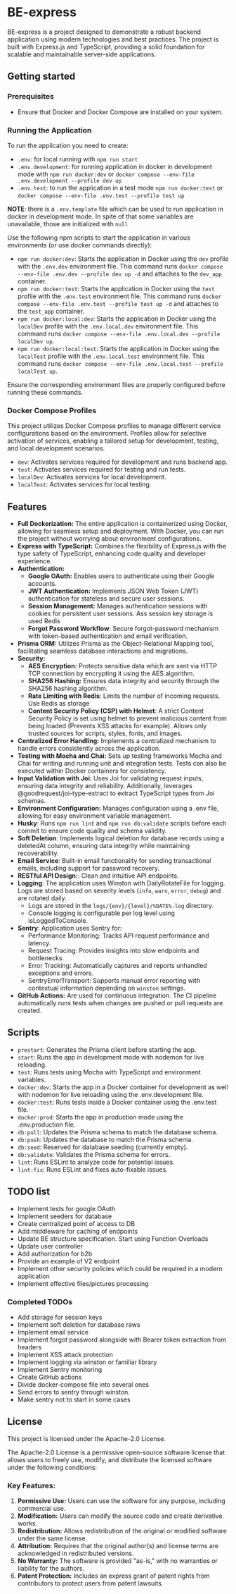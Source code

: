 # BE-express

BE-express is a project designed to demonstrate a robust backend application using modern technologies and best practices. The project is built with Express.js and TypeScript, providing a solid foundation for scalable and maintainable server-side applications.

## Getting started
### Prerequisites
- Ensure that Docker and Docker Compose are installed on your system.
### Running the Application

To run the application you need to create: 

- `.env`: for local running with `npm run start`
- `.env.development`: for running application in docker in development mode with `npm run docker:dev` or `docker compose --env-file .env.development --profile dev up`
- `.env.test`: to run the application in a test mode `npm run docker:test` or `docker compose --env-file .env.test --profile test up`

**NOTE**: there is a `.env.template` file which can be used to run application in docker in development mode. In spite of that some variables are unavailable, those are initialized with `null`

Use the following npm scripts to start the application in various environments (or use docker commands directly):

- `npm run docker:dev`: Starts the application in Docker using the `dev` profile with the `.env.dev` environment file. This command runs `docker compose --env-file .env.dev --profile dev up -d` and attaches to the `dev_app` container.
- `npm run docker:test`: Starts the application in Docker using the `test` profile with the `.env.test` environment file. This command runs `docker compose --env-file .env.test --profile test up -d` and attaches to the `test_app` container.
- `npm run docker:local:dev`: Starts the application in Docker using the `localDev` profile with the `.env.local.dev` environment file. This command runs `docker compose --env-file .env.local.dev --profile localDev up`.
- `npm run docker:local:test`: Starts the application in Docker using the `localTest` profile with the `.env.local.test` environment file. This command runs `docker compose --env-file .env.local.test --profile localTest up`.

Ensure the corresponding environment files are properly configured before running these commands.

### Docker Compose Profiles

This project utilizes Docker Compose profiles to manage different service configurations based on the environment. Profiles allow for selective activation of services, enabling a tailored setup for development, testing, and local development scenarios.

- `dev`: Activates services required for development and runs backend app.
- `test`: Activates services required for testing and run tests.
- `localDev`: Activates services for local development.
- `localTest`: Activates services for local testing.

## Features
- **Full Dockerization:** The entire application is containerized using Docker, allowing for seamless setup and deployment. With Docker, you can run the project without worrying about environment configurations.
- **Express with TypeScript:** Combines the flexibility of Express.js with the type safety of TypeScript, enhancing code quality and developer experience.
- **Authentication:**
  - **Google OAuth:** Enables users to authenticate using their Google accounts.
  - **JWT Authentication:** Implements JSON Web Token (JWT) authentication for stateless and secure user sessions.
  - **Session Management:** Manages authentication sessions with cookies for persistent user sessions. Ass session key storage is used Redis
  - **Forgot Password Workflow**: Secure forgot-password mechanism with token-based authentication and email verification.
- **Prisma ORM:** Utilizes Prisma as the Object-Relational Mapping tool, facilitating seamless database interactions and migrations.
- **Security:**
  - **AES Encryption:** Protects sensitive data which are sent via HTTP TCP connection by encrypting it using the AES algorithm.
  - **SHA256 Hashing:** Ensures data integrity and security through the SHA256 hashing algorithm.
  - **Rate Limiting with Redis**: Limits the number of incoming requests. Use Redis as storage
  - **Content Security Policy (CSP) with Helmet**:  A strict Content Security Policy is set using helmet to prevent malicious content from being loaded (Prevents XSS attacks for example). Allows only trusted sources for scripts, styles, fonts, and images.
- **Centralized Error Handling:** Implements a centralized mechanism to handle errors consistently across the application.
- **Testing with Mocha and Chai:** Sets up testing frameworks Mocha and Chai for writing and running unit and integration tests. Tests can also be executed within Docker containers for consistency.
- **Input Validation with Joi:** Uses Joi for validating request inputs, ensuring data integrity and reliability. Additionally, leverages @goodrequest/joi-type-extract to extract TypeScript types from Joi schemas.
- **Environment Configuration:** Manages configuration using a .env file, allowing for easy environment variable management.
- **Husky**: Runs `npm run lint` and `npm run db:validate` scripts before each commit to ensure code quality and schema validity.
- **Soft Deletion**: Implements logical deletion for database records using a deletedAt column, ensuring data integrity while maintaining recoverability.
- **Email Service**: Built-in email functionality for sending transactional emails, including support for password recovery.
- **RESTful API Design:**: Clean and intuitive API endpoints.
- **Logging**: The application uses Winston with DailyRotateFile for logging. Logs are stored based on severity levels (`info`, `warn`, `error`, `debug`) and are rotated daily.
  - Logs are stored in the `logs/{env}/{level}/%DATE%.log` directory.
  - Console logging is configurable per log level using isLoggedToConsole.
- **Sentry**: Application uses Sentry for:
  - Performance Monitoring: Tracks API request performance and latency.
  - Request Tracing: Provides insights into slow endpoints and bottlenecks.
  - Error Tracking: Automatically captures and reports unhandled exceptions and errors.
  - SentryErrorTransport: Supports manual error reporting with contextual information depending on `winston` settings.
- **GitHub Actions:**  Are used for  continuous integration. The CI pipeline automatically runs tests when changes are pushed or pull requests are created.
## Scripts

- `prestart`: Generates the Prisma client before starting the app.
- `start`: Runs the app in development mode with nodemon for live reloading.
- `test`: Runs tests using Mocha with TypeScript and environment variables.
- `docker:dev`: Starts the app in a Docker container for development as well with nodemon for live reloading using the .env.development file.
- `docker:test`: Runs tests inside a Docker container using the .env.test file.
- `docker:prod`: Starts the app in production mode using the .env.production file.
- `db:pull`: Updates the Prisma schema to match the database schema.
- `db:push`: Updates the database to match the Prisma schema.
- `db:seed`: Reserved for database seeding (currently empty).
- `db:validate`: Validates the Prisma schema for errors.
- `lint`: Runs ESLint to analyze code for potential issues.
- `lint:fix`: Runs ESLint and fixes auto-fixable issues.

## TODO list

- Implement tests for google OAuth
- Implement seeders for database
- Create centralized point of access to DB
- Add middleware for caching of endpoints
- Update BE structure specification. Start using Function Overloads
- Update user controller
- Add authorization for b2b
- Provide an example of V2 endpoint
- Implement other security policies which could be required in a modern application
- Implement effective files/pictures processing

### Completed TODOs

- Add storage for session keys
- Implement soft deletion for database raws
- Implement email service
- Implement forgot password alongside with Bearer token extraction from headers
- Implement XSS attack protection
- Implement logging via winston or familiar library
- Implement Sentry monitoring
- Create GitHub actions
- Divide docker-compose file into several ones
- Send errors to sentry through winston.
- Make sentry not to start in some cases

## License
This project is licensed under the Apache-2.0 License.

The Apache-2.0 License is a permissive open-source software license that allows users to freely use, modify, and distribute the licensed software under the following conditions:

### Key Features:
1. **Permissive Use:** Users can use the software for any purpose, including commercial use.
2. **Modification:** Users can modify the source code and create derivative works.
3. **Redistribution:** Allows redistribution of the original or modified software under the same license.
4. **Attribution:** Requires that the original author(s) and license terms are acknowledged in redistributed versions.
5. **No Warranty:** The software is provided "as-is," with no warranties or liability for the authors.
6. **Patent Protection:** Includes an express grant of patent rights from contributors to protect users from patent lawsuits.
